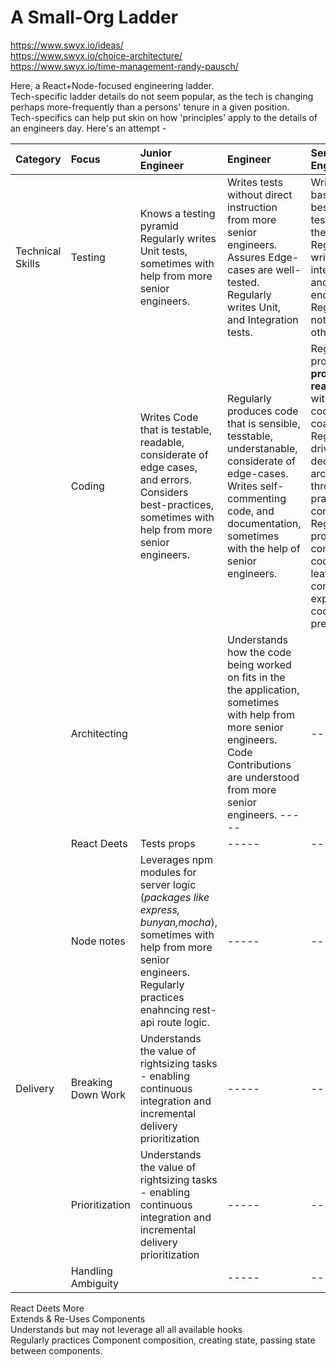 # A Small-Org Ladder

https://www.swyx.io/ideas/  
https://www.swyx.io/choice-architecture/  
https://www.swyx.io/time-management-randy-pausch/

Here, a React+Node-focused engineering ladder.  
Tech-specific ladder details do not seem popular, as the tech is changing perhaps more-frequently than a persons' tenure in a given position.  
Tech-specifics can help put skin on how 'principles' apply to the details of an engineers day.
Here's an attempt -

| Category         | Focus              | Junior Engineer                                                                                                                                                                              | Engineer                                                                                                                                                                                         | Senior Engineer                                                                                                                                                                                                                                                        |
| :--------------- | :----------------- | :------------------------------------------------------------------------------------------------------------------------------------------------------------------------------------------- | :----------------------------------------------------------------------------------------------------------------------------------------------------------------------------------------------- | :--------------------------------------------------------------------------------------------------------------------------------------------------------------------------------------------------------------------------------------------------------------------- |
| Technical Skills | Testing            | Knows a testing pyramid <br> Regularly writes Unit tests, sometimes with help from more senior engineers.                                                                                    | Writes tests without direct instruction from more senior engineers. <br> Assures Edge-cases are well-tested. <br> Regularly writes Unit, and Integration tests.                                  | Writes tests based on best-practice testing theories. <br> Regularly writes unit, integration, and end-to-end tests. <br> Regularly notice gaps in others' code.                                                                                                       |
|                  | Coding             | Writes Code that is testable, readable, considerate of edge cases, and errors. <br> Considers best-practices, sometimes with help from more senior engineers.                                | Regularly produces code that is sensible, tesstable, understanable, considerate of edge-cases. <br> Writes self-commenting code, and documentation, sometimes with the help of senior engineers. | Regularly produces **production-ready** code without direct code-hygene coaching. Regularly drives code decision and architecture through best-practice considerations. Regularly produces self-commenting code, and leaves comments explaining _why_ code is present. |
|                  | Architecting       |                                                                                                                                                                                              | Understands how the code being worked on fits in the the application, sometimes with help from more senior engineers. <br> Code Contributions are understood from more senior engineers. -----   | -----                                                                                                                                                                                                                                                                  |
|                  | React Deets        | Tests props                                                                                                                                                                                  | -----                                                                                                                                                                                            | -----                                                                                                                                                                                                                                                                  |
|                  | Node notes         | Leverages npm modules for server logic (_packages like express, bunyan,mocha_), sometimes with help from more senior engineers. <br> Regularly practices enahncing rest-api route logic.<br> | -----                                                                                                                                                                                            | -----                                                                                                                                                                                                                                                                  |
| Delivery         | Breaking Down Work | Understands the value of rightsizing tasks - enabling continuous integration and incremental delivery prioritization                                                                         | -----                                                                                                                                                                                            | -----                                                                                                                                                                                                                                                                  |
|                  | Prioritization     | Understands the value of rightsizing tasks - enabling continuous integration and incremental delivery prioritization                                                                         | -----                                                                                                                                                                                            | -----                                                                                                                                                                                                                                                                  |
|                  | Handling Ambiguity |                                                                                                                                                                                              | -----                                                                                                                                                                                            | -----                                                                                                                                                                                                                                                                  |

React Deets More
<br> Extends & Re-Uses Components <br> Understands but may not leverage all all available hooks <br> Regularly practices Component composition, creating state, passing state between components.

